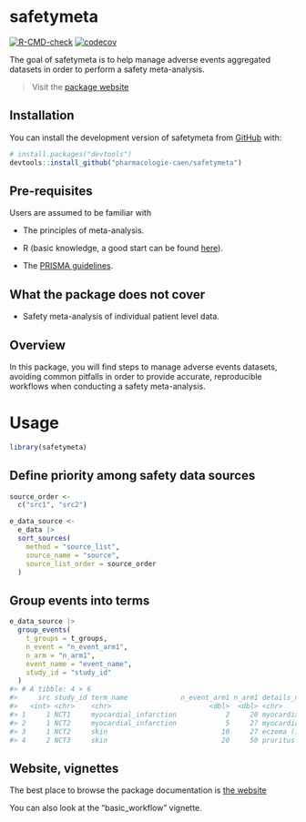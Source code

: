 
<!-- README.md is generated from README.Rmd. Please edit that file -->

# safetymeta

<!-- badges: start -->

[![R-CMD-check](https://github.com/pharmacologie-caen/safetymeta/actions/workflows/R-CMD-check.yaml/badge.svg)](https://github.com/pharmacologie-caen/safetymeta/actions/workflows/R-CMD-check.yaml)
[![codecov](https://codecov.io/gh/pharmacologie-caen/safetymeta/graph/badge.svg?token=5BCy4WfqJa)](https://codecov.io/gh/pharmacologie-caen/safetymeta)
<!-- badges: end -->

The goal of safetymeta is to help manage adverse events aggregated
datasets in order to perform a safety meta-analysis.

> Visit the [package
> website](https://pharmacologie-caen.github.io/safetymeta/)

## Installation

You can install the development version of safetymeta from
[GitHub](https://github.com/) with:

``` r
# install.packages("devtools")
devtools::install_github("pharmacologie-caen/safetymeta")
```

## Pre-requisites

Users are assumed to be familiar with

- The principles of meta-analysis.

- R (basic knowledge, a good start can be found
  [here](https://r4ds.hadley.nz/)).

- The [PRISMA guidelines](https://www.prisma-statement.org/).

## What the package does not cover

- Safety meta-analysis of individual patient level data.

## Overview

In this package, you will find steps to manage adverse events datasets,
avoiding common pitfalls in order to provide accurate, reproducible
workflows when conducting a safety meta-analysis.

# Usage

``` r
library(safetymeta)
```

## Define priority among safety data sources

``` r
source_order <- 
  c("src1", "src2")

e_data_source <-
  e_data |> 
  sort_sources(
    method = "source_list",
    source_name = "source",
    source_list_order = source_order
  )
```

## Group events into terms

``` r
e_data_source |> 
  group_events(
    t_groups = t_groups,
    n_event = "n_event_arm1",
    n_arm = "n_arm1",
    event_name = "event_name",
    study_id = "study_id"
  )
#> # A tibble: 4 × 6
#>     src study_id term_name             n_event_arm1 n_arm1 details_n_event_arm1 
#>   <int> <chr>    <chr>                        <dbl>  <dbl> <chr>                
#> 1     1 NCT1     myocardial_infarction            2     20 myocardial infarctio…
#> 2     1 NCT2     myocardial_infarction            5     27 myocardial infarctio…
#> 3     1 NCT2     skin                            10     27 eczema (10)          
#> 4     2 NCT3     skin                            20     50 pruritus (20)
```

## Website, vignettes

The best place to browse the package documentation is [the
website](https://pharmacologie-caen.github.io/safetymeta/)

You can also look at the “basic_workflow” vignette.

